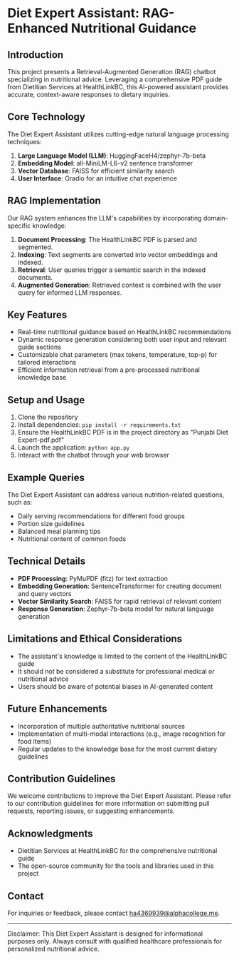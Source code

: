 # Diet Expert Assistant: RAG-Enhanced Nutritional Guidance

## Introduction

This project presents a Retrieval-Augmented Generation (RAG) chatbot specializing in nutritional advice. Leveraging a comprehensive PDF guide from Dietitian Services at HealthLinkBC, this AI-powered assistant provides accurate, context-aware responses to dietary inquiries.

## Core Technology

The Diet Expert Assistant utilizes cutting-edge natural language processing techniques:

1. **Large Language Model (LLM)**: HuggingFaceH4/zephyr-7b-beta
2. **Embedding Model**: all-MiniLM-L6-v2 sentence transformer
3. **Vector Database**: FAISS for efficient similarity search
4. **User Interface**: Gradio for an intuitive chat experience

## RAG Implementation

Our RAG system enhances the LLM's capabilities by incorporating domain-specific knowledge:

1. **Document Processing**: The HealthLinkBC PDF is parsed and segmented.
2. **Indexing**: Text segments are converted into vector embeddings and indexed.
3. **Retrieval**: User queries trigger a semantic search in the indexed documents.
4. **Augmented Generation**: Retrieved context is combined with the user query for informed LLM responses.

## Key Features

- Real-time nutritional guidance based on HealthLinkBC recommendations
- Dynamic response generation considering both user input and relevant guide sections
- Customizable chat parameters (max tokens, temperature, top-p) for tailored interactions
- Efficient information retrieval from a pre-processed nutritional knowledge base

## Setup and Usage

1. Clone the repository
2. Install dependencies: `pip install -r requirements.txt`
3. Ensure the HealthLinkBC PDF is in the project directory as "Punjabi Diet Expert-pdf.pdf"
4. Launch the application: `python app.py`
5. Interact with the chatbot through your web browser

## Example Queries

The Diet Expert Assistant can address various nutrition-related questions, such as:

- Daily serving recommendations for different food groups
- Portion size guidelines
- Balanced meal planning tips
- Nutritional content of common foods

## Technical Details

- **PDF Processing**: PyMuPDF (fitz) for text extraction
- **Embedding Generation**: SentenceTransformer for creating document and query vectors
- **Vector Similarity Search**: FAISS for rapid retrieval of relevant content
- **Response Generation**: Zephyr-7b-beta model for natural language generation

## Limitations and Ethical Considerations

- The assistant's knowledge is limited to the content of the HealthLinkBC guide
- It should not be considered a substitute for professional medical or nutritional advice
- Users should be aware of potential biases in AI-generated content

## Future Enhancements

- Incorporation of multiple authoritative nutritional sources
- Implementation of multi-modal interactions (e.g., image recognition for food items)
- Regular updates to the knowledge base for the most current dietary guidelines

## Contribution Guidelines

We welcome contributions to improve the Diet Expert Assistant. Please refer to our contribution guidelines for more information on submitting pull requests, reporting issues, or suggesting enhancements.

## Acknowledgments

- Dietitian Services at HealthLinkBC for the comprehensive nutritional guide
- The open-source community for the tools and libraries used in this project

## Contact

For inquiries or feedback, please contact ha4369939@alphacollege.me.

---

Disclaimer: This Diet Expert Assistant is designed for informational purposes only. Always consult with qualified healthcare professionals for personalized nutritional advice.
